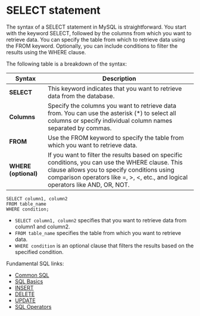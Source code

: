 # SELECT statement

The syntax of a SELECT statement in MySQL is straightforward. You start with the keyword SELECT, followed by the columns from which you want to retrieve data. You can specify the table from which to retrieve data using the FROM keyword. Optionally, you can include conditions to filter the results using the WHERE clause.

The following table is a breakdown of the syntax:

| Syntax        | Description                                                                                                                                                     |
|---------------|-----------------------------------------------------------------------------------------------------------------------------------------------------------------|
| **SELECT**    | This keyword indicates that you want to retrieve data from the database.                                                                                        |
| **Columns**   | Specify the columns you want to retrieve data from. You can use the asterisk (*) to select all columns or specify individual column names separated by commas. |
| **FROM**      | Use the FROM keyword to specify the table from which you want to retrieve data.                                                                                  |
| **WHERE (optional)** | If you want to filter the results based on specific conditions, you can use the WHERE clause. This clause allows you to specify conditions using comparison operators like =, >, <, etc., and logical operators like AND, OR, NOT. |


```text
SELECT column1, column2
FROM table_name
WHERE condition;
```

- `SELECT column1, column2` specifies that you want to retrieve data from column1 and column2.
- `FROM table_name` specifies the table from which you want to retrieve data.
- `WHERE condition` is an optional clause that filters the results based on the specified condition.

Fundamental SQL links:

* [Common SQL](docs/common-sql.md)
* [SQL Basics](docs/sql-basics.md)
* [INSERT](docs/insert.md)
* [DELETE](docs/delete.md)
* [UPDATE](docs/update.md)
* [SQL Operators](docs/sql-operators.md)